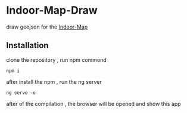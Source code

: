 # Indoor-Map-Draw

draw geojson for the [Indoor-Map](https://github.com/WoShiSunWuKong/Indoor-Map)

## Installation
clone the repository , run npm commond 
```
npm i
```
after install the npm , run the ng server
```
ng serve -o
```
after of the compilation ,  the browser will be opened and show this app